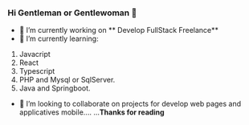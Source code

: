 ### Hi Gentleman or Gentlewoman 👋
<!--
**yomark14/yomark14** is a ✨ _special_ ✨ repository because its `README.md` (this file) appears on your GitHub profile.

Here are some ideas to get you started:
-->
- 🔭 I’m currently working on ** Develop FullStack Freelance**
- 🌱 I’m currently learning:
1. Javacript
2. React 
3. Typescript 
4. PHP and Mysql or SqlServer.
5. Java and Springboot. 
- 👯 I’m looking to collaborate on projects for develop web pages and applicatives mobile....
...**Thanks for reading**



